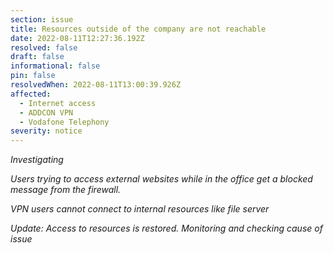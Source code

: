 ```yaml
---
section: issue
title: Resources outside of the company are not reachable
date: 2022-08-11T12:27:36.192Z
resolved: false
draft: false
informational: false
pin: false
resolvedWhen: 2022-08-11T13:00:39.926Z
affected:
  - Internet access
  - ADDCON VPN
  - Vodafone Telephony
severity: notice
---
```

*Investigating*

*Users trying to access external websites while in the office get a blocked message from the firewall.*

*VPN users cannot connect to internal resources like file server*

*Update: Access to resources is restored. Monitoring and checking cause of issue*